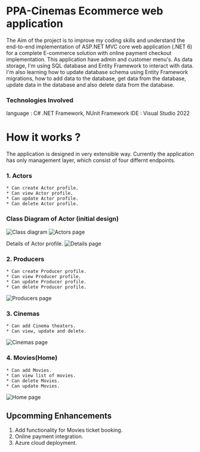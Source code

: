 ﻿# PPA-Cinemas Ecommerce web application

The Aim of the project is to improve my coding skills and understand the end-to-end implementation of ASP.NET MVC core web application (.NET 6) for a complete E-commerce solution with online payment checkout implementation. This application have admin and customer menu's. 
As data storage, I'm using SQL database and Entity Framework to interact with data. I'm also learning how to update database schema using Entity Framework migrations, how to add data to the database, get data from the database, update data in the database and also delete data from the database.


### Technologies Involved
language : C# .NET Framework, NUnit Framework
IDE      : Visual Studio 2022

# How it works ?
The application is designed in very extensible way.
Currently the application has only management layer, which consist of four differnt endpoints.

### 1. Actors
    * Can create Actor profile.
    * Can view Actor profile.
    * Can update Actor profile.
    * Can delete Actor profile.
    
### Class Diagram of Actor  (initial design)
![Class diagram](https://user-images.githubusercontent.com/67691782/236080347-ef365929-b845-4fc4-987c-5f490a694f54.jpg)
![Actors page](https://user-images.githubusercontent.com/67691782/236079589-deaba4ca-a599-4d18-bdcf-d43cbba3ef35.jpg)

Details of Actor profile.
![Details page](https://user-images.githubusercontent.com/67691782/236079737-22a01c09-5798-4681-b9e9-e89e1488bde3.jpg)


### 2. Producers
    * Can create Producer profile.
    * Can view Producer profile.
    * Can update Producer profile.
    * Can delete Producer profile.
![Producers page](https://user-images.githubusercontent.com/67691782/236079609-e3cf6afb-fbd4-4659-85d5-28a16d30e942.jpg)


### 3. Cinemas
    * Can add Cinema theaters.
    * Can view, update and delete.

![Cinemas page](https://user-images.githubusercontent.com/67691782/236079621-df2e59a2-4554-4728-b0da-073fad2b5e50.jpg)

### 4. Movies(Home)
    * Can add Movies.
    * Can view list of movies.
    * Can delete Movies.
    * Can update Movies.

![Home page](https://user-images.githubusercontent.com/67691782/236079631-43320d67-7db9-4811-9fc7-66b054f690f1.jpg)


## Upcomming Enhancements
1. Add functionality for Movies ticket booking.
2. Online payment integration.
3. Azure cloud deployment.
